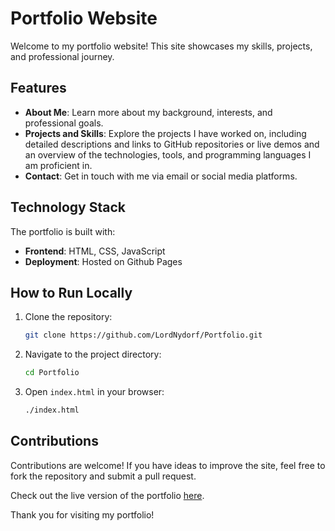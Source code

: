 # Portfolio Website

Welcome to my portfolio website! This site showcases my skills, projects, and professional journey.

## Features

- **About Me**: Learn more about my background, interests, and professional goals.
- **Projects and Skills**: Explore the projects I have worked on, including detailed descriptions and links to GitHub repositories or live demos and an overview of the technologies, tools, and programming languages I am proficient in.
- **Contact**: Get in touch with me via email or social media platforms.

## Technology Stack

The portfolio is built with:

- **Frontend**: HTML, CSS, JavaScript
- **Deployment**: Hosted on Github Pages

## How to Run Locally

1. Clone the repository:
   ```bash
   git clone https://github.com/LordNydorf/Portfolio.git
   ```

2. Navigate to the project directory:
   ```bash
   cd Portfolio
   ```

3. Open `index.html` in your browser:
   ```bash
   ./index.html
   ```

## Contributions

Contributions are welcome! If you have ideas to improve the site, feel free to fork the repository and submit a pull request.


Check out the live version of the portfolio [here](https://lordnydorf.github.io/Portfolio/).

Thank you for visiting my portfolio!
